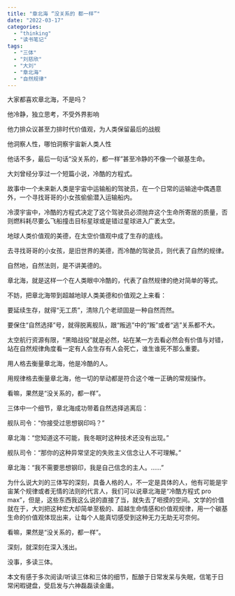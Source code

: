 ```yaml
---
title: "章北海 “没关系的 都一样”"
date: "2022-03-17"
categories: 
  - "thinking"
  - "读书笔记"
tags: 
  - "三体"
  - "刘慈欣"
  - "大刘"
  - "章北海"
  - "自然规律"
---
```


大家都喜欢章北海，不是吗？

他冷静，独立思考，不受外界影响

他力排众议甚至力排时代价值观，为人类保留最后的战舰

他洞察人性，哪怕洞察宇宙新人类人性

他话不多，最后一句话“没关系的，都一样”甚至冷静的不像一个碳基生命。

大刘曾经分享过一个短篇小说，冷酷的方程式。

故事中一个未来新人类是宇宙中运输船的驾驶员，在一个日常的运输途中偶遇意外，一个寻找哥哥的小女孩偷偷潜入运输船内。

冷漠宇宙中，冷酷的方程式决定了这个驾驶员必须抛弃这个生命所寄居的质量，否则燃料耗尽要么飞船撞击目标星球或是错过星球进入广袤太空。

地球人类价值观的美德，在太空价值观中成了生存的底线。

去寻找哥哥的小女孩，是旧世界的美德，而冷酷的驾驶员，则代表了自然的规律。

自然地，自然法则，是不讲美德的。

章北海，就是这样一个在人类眼中冷酷的，代表了自然规律的绝对简单的等式。

不妨，把章北海带到超越地球人类美德和价值观之上来看：

要延续生存，就得“无工质”，清除几个老顽固是一种自然而然。

要保住“自然选择”号，就得脱离舰队，跟“叛逃”中的“叛”或者“逃”关系都不大。

太空航行资源有限，“黑暗战役”就是必然，站在某一方去看必然会有价值与对错，站在自然规律角度看一定有人会生存有人会死亡，谁生谁死不那么重要。

用人格去衡量章北海，他是冷酷的人。

用规律格去衡量章北海，他一切的举动都是符合这个唯一正确的常规操作。

看嘛，果然是“没关系的，都一样”。

三体中一个细节，章北海成功带着自然选择逃离后：

舰队司令：“你接受过思想钢印吗？”

章北海：“您知道这不可能，我冬眠时这种技术还没有出现。”

舰队司令：“那你的这种异常坚定的失败主义信念让人不可理解。”

章北海：“我不需要思想钢印，我是自己信念的主人。......”

为什么说大刘的三体写的深刻，具备人格的人，不一定是具体的人，他有可能是宇宙某个规律或者无情的法则的代言人，我们可以说章北海是“冷酷方程式 pro max”，但是，这些东西我这么说的直接了当，就失去了咂摸的空间。文学的价值就在于，大刘把这种宏大却简单至极的、超越生命情感和价值观规律，用一个碳基生命的价值观体现出来，让每个人能真切感受到这种无力无助无可奈何。

看嘛，果然是“没关系的，都一样”。

深刻，就深刻在深入浅出。

没事，多读三体。

本文有感于多次阅读/听读三体和三体的细节，酝酿于日常发呆与失眠，信笔于日常闲暇键盘，受启发与六神磊磊读金庸。
